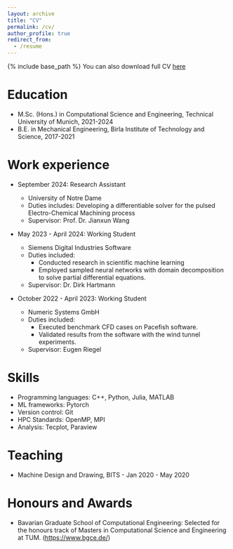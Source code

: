 ```yaml
---
layout: archive
title: "CV"
permalink: /cv/
author_profile: true
redirect_from:
  - /resume
---
```


{% include base_path %}
You can also download full CV [here](https://adyta99.github.io/files/CV.pdf)

Education
======
* M.Sc. (Hons.) in Computational Science and Engineering, Technical University of Munich, 2021-2024
* B.E. in Mechanical Engineering, Birla Institute of Technology and Science, 2017-2021

Work experience
======
* September 2024: Research Assistant
  * University of Notre Dame
  * Duties includes: Developing a differentiable solver for the pulsed Electro-Chemical Machining process
  * Supervisor: Prof. Dr. Jianxun Wang

* May 2023 - April 2024: Working Student
  * Siemens Digital Industries Software 
  * Duties included:
    * Conducted research in scientific machine learning
    * Employed sampled neural networks with domain decomposition to solve partial differential equations.
  * Supervisor: Dr. Dirk Hartmann

* October 2022 - April 2023: Working Student
  * Numeric Systems GmbH
  * Duties included:
    * Executed benchmark CFD cases on Pacefish software.
    * Validated results from the software with the wind tunnel experiments.
  * Supervisor: Eugen Riegel
  
Skills
======
* Programming languages: C++, Python, Julia, MATLAB
* ML frameworks: Pytorch
* Version control: Git
* HPC Standards: OpenMP, MPI
* Analysis: Tecplot, Paraview
  
  
Teaching
======
* Machine Design and Drawing, BITS - Jan 2020 - May 2020
  
Honours and Awards
======
* Bavarian Graduate School of Computational Engineering: Selected for the honours track of Masters in Computational Science and Engineering at TUM. (https://www.bgce.de/)
